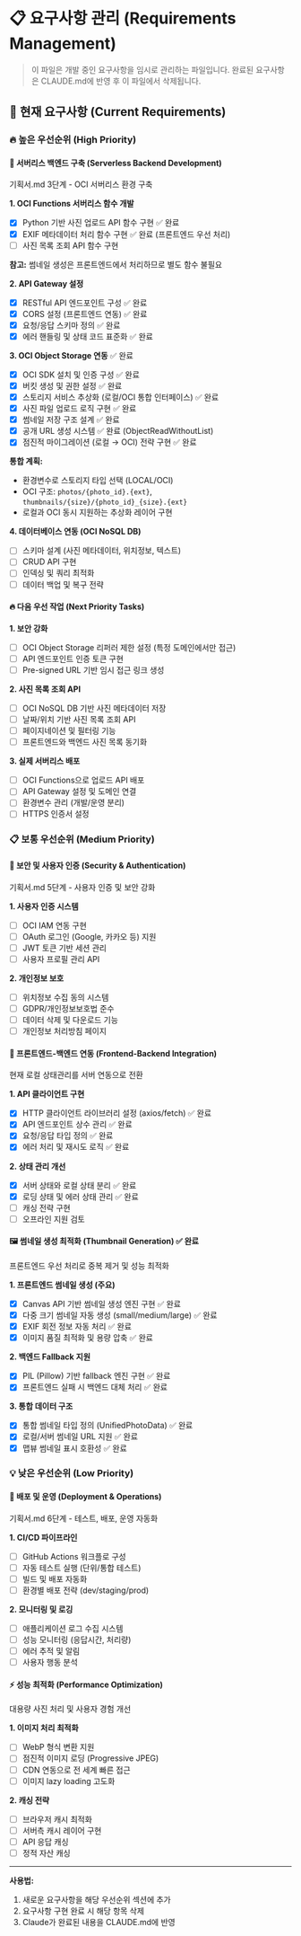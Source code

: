 # 📋 요구사항 관리 (Requirements Management)

> 이 파일은 개발 중인 요구사항을 임시로 관리하는 파일입니다.
> 완료된 요구사항은 CLAUDE.md에 반영 후 이 파일에서 삭제됩니다.

## 📌 현재 요구사항 (Current Requirements)

### 🔥 높은 우선순위 (High Priority)
<!-- 긴급하게 처리해야 할 요구사항들 -->

#### 🚀 서버리스 백엔드 구축 (Serverless Backend Development)
기획서.md 3단계 - OCI 서버리스 환경 구축

**1. OCI Functions 서버리스 함수 개발**
- [x] Python 기반 사진 업로드 API 함수 구현 ✅ 완료
- [x] EXIF 메타데이터 처리 함수 구현 ✅ 완료 (프론트엔드 우선 처리)
- [ ] 사진 목록 조회 API 함수 구현

**참고:** 썸네일 생성은 프론트엔드에서 처리하므로 별도 함수 불필요

**2. API Gateway 설정**
- [x] RESTful API 엔드포인트 구성 ✅ 완료
- [x] CORS 설정 (프론트엔드 연동) ✅ 완료
- [x] 요청/응답 스키마 정의 ✅ 완료
- [x] 에러 핸들링 및 상태 코드 표준화 ✅ 완료

**3. OCI Object Storage 연동** ✅ 완료
- [x] OCI SDK 설치 및 인증 구성 ✅ 완료
- [x] 버킷 생성 및 권한 설정 ✅ 완료
- [x] 스토리지 서비스 추상화 (로컬/OCI 통합 인터페이스) ✅ 완료
- [x] 사진 파일 업로드 로직 구현 ✅ 완료
- [x] 썸네일 저장 구조 설계 ✅ 완료
- [x] 공개 URL 생성 시스템 ✅ 완료 (ObjectReadWithoutList)
- [x] 점진적 마이그레이션 (로컬 → OCI) 전략 구현 ✅ 완료

**통합 계획:**
- 환경변수로 스토리지 타입 선택 (LOCAL/OCI)
- OCI 구조: `photos/{photo_id}.{ext}`, `thumbnails/{size}/{photo_id}_{size}.{ext}`
- 로컬과 OCI 동시 지원하는 추상화 레이어 구현

**4. 데이터베이스 연동 (OCI NoSQL DB)**
- [ ] 스키마 설계 (사진 메타데이터, 위치정보, 텍스트)
- [ ] CRUD API 구현
- [ ] 인덱싱 및 쿼리 최적화
- [ ] 데이터 백업 및 복구 전략

#### 🔥 다음 우선 작업 (Next Priority Tasks)

**1. 보안 강화**
- [ ] OCI Object Storage 리퍼러 제한 설정 (특정 도메인에서만 접근)
- [ ] API 엔드포인트 인증 토큰 구현
- [ ] Pre-signed URL 기반 임시 접근 링크 생성

**2. 사진 목록 조회 API**
- [ ] OCI NoSQL DB 기반 사진 메타데이터 저장
- [ ] 날짜/위치 기반 사진 목록 조회 API
- [ ] 페이지네이션 및 필터링 기능
- [ ] 프론트엔드와 백엔드 사진 목록 동기화

**3. 실제 서버리스 배포**
- [ ] OCI Functions으로 업로드 API 배포
- [ ] API Gateway 설정 및 도메인 연결
- [ ] 환경변수 관리 (개발/운영 분리)
- [ ] HTTPS 인증서 설정

### 📋 보통 우선순위 (Medium Priority)
<!-- 일반적인 기능 개선 및 추가 요구사항들 -->

#### 🔐 보안 및 사용자 인증 (Security & Authentication)
기획서.md 5단계 - 사용자 인증 및 보안 강화

**1. 사용자 인증 시스템**
- [ ] OCI IAM 연동 구현
- [ ] OAuth 로그인 (Google, 카카오 등) 지원
- [ ] JWT 토큰 기반 세션 관리
- [ ] 사용자 프로필 관리 API

**2. 개인정보 보호**
- [ ] 위치정보 수집 동의 시스템
- [ ] GDPR/개인정보보호법 준수
- [ ] 데이터 삭제 및 다운로드 기능
- [ ] 개인정보 처리방침 페이지

#### 🔧 프론트엔드-백엔드 연동 (Frontend-Backend Integration)
현재 로컬 상태관리를 서버 연동으로 전환

**1. API 클라이언트 구현**
- [x] HTTP 클라이언트 라이브러리 설정 (axios/fetch) ✅ 완료
- [x] API 엔드포인트 상수 관리 ✅ 완료
- [x] 요청/응답 타입 정의 ✅ 완료
- [x] 에러 처리 및 재시도 로직 ✅ 완료

**2. 상태 관리 개선**
- [x] 서버 상태와 로컬 상태 분리 ✅ 완료
- [x] 로딩 상태 및 에러 상태 관리 ✅ 완료
- [ ] 캐싱 전략 구현
- [ ] 오프라인 지원 검토

#### 🖼️ 썸네일 생성 최적화 (Thumbnail Generation) ✅ 완료
프론트엔드 우선 처리로 중복 제거 및 성능 최적화

**1. 프론트엔드 썸네일 생성 (주요)**
- [x] Canvas API 기반 썸네일 생성 엔진 구현 ✅ 완료
- [x] 다중 크기 썸네일 자동 생성 (small/medium/large) ✅ 완료
- [x] EXIF 회전 정보 자동 처리 ✅ 완료
- [x] 이미지 품질 최적화 및 용량 압축 ✅ 완료

**2. 백엔드 Fallback 지원**
- [x] PIL (Pillow) 기반 fallback 엔진 구현 ✅ 완료
- [x] 프론트엔드 실패 시 백엔드 대체 처리 ✅ 완료

**3. 통합 데이터 구조**
- [x] 통합 썸네일 타입 정의 (UnifiedPhotoData) ✅ 완료
- [x] 로컬/서버 썸네일 URL 지원 ✅ 완료
- [x] 맵뷰 썸네일 표시 호환성 ✅ 완료

### 💡 낮은 우선순위 (Low Priority)
<!-- 나중에 고려해볼 수 있는 요구사항들 -->

#### 🚢 배포 및 운영 (Deployment & Operations)
기획서.md 6단계 - 테스트, 배포, 운영 자동화

**1. CI/CD 파이프라인**
- [ ] GitHub Actions 워크플로 구성
- [ ] 자동 테스트 실행 (단위/통합 테스트)
- [ ] 빌드 및 배포 자동화
- [ ] 환경별 배포 전략 (dev/staging/prod)

**2. 모니터링 및 로깅**
- [ ] 애플리케이션 로그 수집 시스템
- [ ] 성능 모니터링 (응답시간, 처리량)
- [ ] 에러 추적 및 알림
- [ ] 사용자 행동 분석

#### ⚡ 성능 최적화 (Performance Optimization)
대용량 사진 처리 및 사용자 경험 개선

**1. 이미지 처리 최적화**
- [ ] WebP 형식 변환 지원
- [ ] 점진적 이미지 로딩 (Progressive JPEG)
- [ ] CDN 연동으로 전 세계 빠른 접근
- [ ] 이미지 lazy loading 고도화

**2. 캐싱 전략**
- [ ] 브라우저 캐시 최적화
- [ ] 서버측 캐시 레이어 구현
- [ ] API 응답 캐싱
- [ ] 정적 자산 캐싱

---
**사용법:**
1. 새로운 요구사항을 해당 우선순위 섹션에 추가
2. 요구사항 구현 완료 시 해당 항목 삭제
3. Claude가 완료된 내용을 CLAUDE.md에 반영